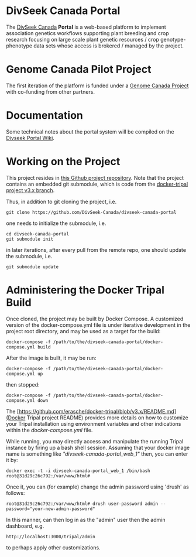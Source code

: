 # DivSeek Canada Portal

The [DivSeek Canada](http://www.divseekcanada.ca)  **Portal** is a web-based platform to implement association genetics workflows supporting plant breeding and crop research focusing on large scale plant genetic resources / crop genotype-phenotype data sets whose access is brokered / managed by the project.

# Genome Canada Pilot Project

The first iteration of the platform is funded under a [Genome Canada Project](https://www.genomecanada.ca/en/divseek-canada-harnessing-genomics-accelerate-crop-improvement-canada) with co-funding from other partners.

# Documentation

Some technical notes about the portal system will be compiled on the [Divseek Portal Wiki](https://github.com/DivSeek-Canada/divseek-canada-portal/wiki).

# Working on the Project

This project resides in [this Github project repository](https://github.com/DivSeek-Canada/divseek-canada-portal).
Note that the project contains an embedded git submodule, which is code from the
[docker-tripal project v3.x branch](https://github.com/erasche/docker-tripal/tree/v3.x).

Thus, in addition to git cloning the project, i.e.

    git clone https://github.com/DivSeek-Canada/divseek-canada-portal 
    
one needs to initialize the submodule, i.e.

    cd divseek-canada-portal
    git submodule init
    
in later iterations, after every pull from the remote repo, one should update the submodule, i.e.

    git submodule update

# Administering the Docker Tripal Build

Once cloned, the project may be built by Docker Compose. A customized version of the docker-compose.yml file
is under iterative development in the project root directory, and may be used as a target for the build:

    docker-compose -f /path/to/the/divseek-canada-portal/docker-compose.yml build

After the image is built, it may be run:

    docker-compose -f /path/to/the/divseek-canada-portal/docker-compose.yml up

then stopped:

    docker-compose -f /path/to/the/divseek-canada-portal/docker-compose.yml down

The [https://github.com/erasche/docker-tripal/blob/v3.x/README.md](Docker Tripal project README) provides
more details on how to customize your Tripal installation using environment variables and other
indications within the _docker-compose.yml_ file.

While running, you may directly access and manipulate the running Tripal instance by firing up a bash shell session.
Assuming that your docker image name is something like _"divseek-canada-portal_web_1"_
then, you can enter it by:

    docker exec -t -i divseek-canada-portal_web_1 /bin/bash
    root@31d29c26c792:/var/www/html#

Once it, you can (for example) change the admin password using 'drush' as follows:

    root@31d29c26c792:/var/www/html# drush user-password admin --password="your-new-admin-password"

In this manner, can then log in as the "admin" user then the admin dashboard, e.g.

    http://localhost:3000/tripal/admin

to perhaps apply other customizations.
 